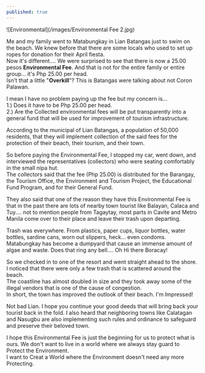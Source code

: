 ```yaml
---
published: true
---
```

![Environmental](/images/Environmental Fee 2.jpg)

Me and my family went to Matabungkay in Lian Batangas just to swim on the beach. We knew before that there are some locals who used to set up ropes for donation for their April fiesta.   
Now it's different.... We were surprised to see that there is now a 25.00 pesos **Environmental Fee**. And that is not for the entire family or entire group... it's Php 25.00 per head.   
Isn't that a little "**Overkill**"? This is Batangas were talking about not Coron Palawan.

I mean I have no problem paying up the fee but my concern is...   
1.) Does it have to be Php 25.00 per head.   
2.) Are the Collected environmental fees will be put transparently into a general fund that will be used for improvement of tourism infrastructure.

According to the municipal of Lian Batangas, a population of 50,000 residents, that they will implement collection of the said fees for the protection of their beach, their tourism, and their town.

So before paying the Environmental Fee, I stopped my car, went down, and interviewed the representatives (collectors) who were seating comfortably in the small nipa hut.   
The collectors said that the fee (Php 25.00) is distributed for the Barangay, the Tourism Office, the Environment and Tourism Project, the Educational Fund Program, and for their General Fund.

They also said that one of the reason they have this Environmental Fee is that in the past there are lots of nearby town tourist like Balayan, Calaca and Tuy.... not to mention people from Tagaytay, most parts in Cavite and Metro Manila come over to their place and leave their trash upon departing.

Trash was everywhere. From plastics, paper cups, liquor bottles, water bottles, sardine cans, worn out slippers, heck... even condoms.   
Matabungkay has become a dumpyard that cause an immense amount of algae and waste. Does that ring any bell.... Oh Hi there Boracay!

So we checked in to one of the resort and went straight ahead to the shore. I noticed that there were only a few trash that is scattered around the beach.   
The coastline has almost doubled in size and they took away some of the illegal vendors that is one of the cause of congestion.   
In short, the town has improved the outlook of their beach. I'm Impressed!

Not bad Lian. I hope you continue your good deeds that will bring back your tourist back in the fold. I also heard that neighboring towns like Calatagan and Nasugbu are also implementing such rules and ordinance to safeguard and preserve their beloved town.

I hope this Environmental Fee is just the beginning for us to protect what is ours. We don't want to live in a world where we always stay guard to Protect the Environment.   
I want to Creat a World where the Environment doesn't need any more Protecting.



